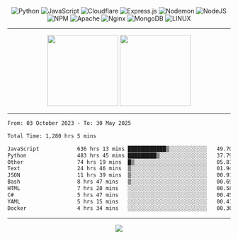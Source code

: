 <div align="center">
  
![Python](https://img.shields.io/badge/python-3670A0?style=for-the-badge&logo=python&logoColor=ffdd54) ![JavaScript](https://img.shields.io/badge/javascript-%23323330.svg?style=for-the-badge&logo=javascript&logoColor=%23F7DF1E) ![Cloudflare](https://img.shields.io/badge/Cloudflare-F38020?style=for-the-badge&logo=Cloudflare&logoColor=white) ![Express.js](https://img.shields.io/badge/express.js-%23404d59.svg?style=for-the-badge&logo=express&logoColor=%2361DAFB) ![Nodemon](https://img.shields.io/badge/NODEMON-%23323330.svg?style=for-the-badge&logo=nodemon&logoColor=%BBDEAD) ![NodeJS](https://img.shields.io/badge/node.js-6DA55F?style=for-the-badge&logo=node.js&logoColor=white) ![NPM](https://img.shields.io/badge/NPM-%23CB3837.svg?style=for-the-badge&logo=npm&logoColor=white) ![Apache](https://img.shields.io/badge/apache-%23D42029.svg?style=for-the-badge&logo=apache&logoColor=white) ![Nginx](https://img.shields.io/badge/nginx-%23009639.svg?style=for-the-badge&logo=nginx&logoColor=white) ![MongoDB](https://img.shields.io/badge/MongoDB-%234ea94b.svg?style=for-the-badge&logo=mongodb&logoColor=white) ![LINUX](https://img.shields.io/badge/Linux-FCC624?style=for-the-badge&logo=linux&logoColor=black)

---


<img src="https://github-readme-streak-stats.herokuapp.com/?user=anotherrandomonline&theme=react" height="160"/>
  
<img src="https://github-readme-stats.vercel.app/api?username=anotherrandomonline&show_icons=true&include_all_commits=true&theme=react" height="160"/>
</div>

---

<!--START_SECTION:waka-->

```txt
From: 03 October 2023 - To: 30 May 2025

Total Time: 1,280 hrs 5 mins

JavaScript            636 hrs 13 mins ████████████▒░░░░░░░░░░░░   49.70 %
Python                483 hrs 45 mins █████████▒░░░░░░░░░░░░░░░   37.79 %
Other                 74 hrs 19 mins  █▒░░░░░░░░░░░░░░░░░░░░░░░   05.81 %
Text                  24 hrs 46 mins  ▒░░░░░░░░░░░░░░░░░░░░░░░░   01.94 %
JSON                  11 hrs 39 mins  ▒░░░░░░░░░░░░░░░░░░░░░░░░   00.91 %
Bash                  8 hrs 47 mins   ▒░░░░░░░░░░░░░░░░░░░░░░░░   00.69 %
HTML                  7 hrs 28 mins   ░░░░░░░░░░░░░░░░░░░░░░░░░   00.58 %
C#                    5 hrs 47 mins   ░░░░░░░░░░░░░░░░░░░░░░░░░   00.45 %
YAML                  5 hrs 15 mins   ░░░░░░░░░░░░░░░░░░░░░░░░░   00.41 %
Docker                4 hrs 34 mins   ░░░░░░░░░░░░░░░░░░░░░░░░░   00.36 %
```

<!--END_SECTION:waka-->

---

<div align="center">
  
![](https://github-profile-trophy.vercel.app/?username=anotherrandomonline&theme=darkhub&no-frame=true&no-bg=true&margin-w=4)

</div>
